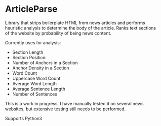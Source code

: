 ArticleParse
============


Library that strips boilerplate HTML from news articles and performs heuristic analysis to determine the body of the article. Ranks text sections of the website by probability of being news content.


Currently uses for analysis:

* Section Length
* Section Position
* Number of Anchors in a Section
* Anchor Density in a Section
* Word Count
* Uppercase Word Count
* Average Word Length
* Average Sentence Length
* Number of Sentences

This is a work in progress. I have manually tested it on several news websites, but extensive testing still needs to be performed.

Supports Python3
